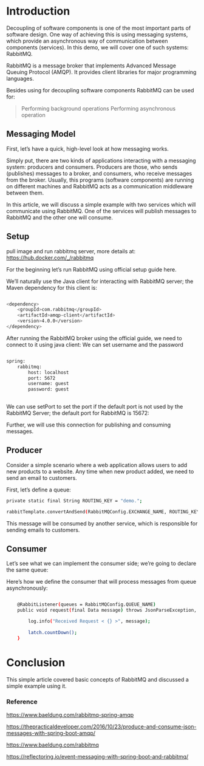 # Introduction

Decoupling of software components is one of the most important parts of software design. 
One way of achieving this is using messaging systems, which provide an asynchronous way of communication between components (services). In this demo, we will cover one of such systems: RabbitMQ.

RabbitMQ is a message broker that implements Advanced Message Queuing Protocol (AMQP). It provides client libraries for major programming languages.

Besides using for decoupling software components RabbitMQ can be used for:

> Performing background operations
> Performing asynchronous operation

## Messaging Model

First, let’s have a quick, high-level look at how messaging works.

Simply put, there are two kinds of applications interacting with a messaging system: producers and consumers. Producers are those, who sends (publishes) messages to a broker, and consumers, who receive messages from the broker. Usually, this programs (software components) are running on different machines and RabbitMQ acts as a communication middleware between them.

In this article, we will discuss a simple example with two services which will communicate using RabbitMQ. One of the services will publish messages to RabbitMQ and the other one will consume.

## Setup


pull image and run rabbitmq server, more details at: https://hub.docker.com/_/rabbitmq

For the beginning let’s run RabbitMQ using official setup guide here.

We’ll naturally use the Java client for interacting with RabbitMQ server; the Maven dependency for this client is:

```sh

<dependency>
    <groupId>com.rabbitmq</groupId>
    <artifactId>amqp-client</artifactId>
    <version>4.0.0</version>
</dependency>

```


After running the RabbitMQ broker using the official guide, we need to connect to it using java client:
We can set username and the password

```sh

spring:
    rabbitmq:
        host: localhost
        port: 5672
        username: guest
        password: guest
  

```
We can use setPort to set the port if the default port is not used by the RabbitMQ Server; the default port for RabbitMQ is 15672:

Further, we will use this connection for publishing and consuming messages.

## Producer

Consider a simple scenario where a web application allows users to add new products to a website. Any time when new product added, we need to send an email to customers.

First, let’s define a queue:

```sh
private static final String ROUTING_KEY = "demo.";

rabbitTemplate.convertAndSend(RabbitMQConfig.EXCHANGE_NAME, ROUTING_KEY + this.hashCode(), new Data(msg));

```

This message will be consumed by another service, which is responsible for sending emails to customers.

## Consumer

Let’s see what we can implement the consumer side; we’re going to declare the same queue:

Here’s how we define the consumer that will process messages from queue asynchronously:

```sh

	@RabbitListener(queues = RabbitMQConfig.QUEUE_NAME)
	public void request(final Data message) throws JsonParseException, JsonMappingException, IOException {

		log.info("Received Request < {} >", message);
		
		latch.countDown();
	}

```

# Conclusion

This simple article covered basic concepts of RabbitMQ and discussed a simple example using it.


### Reference

https://www.baeldung.com/rabbitmq-spring-amqp

https://thepracticaldeveloper.com/2016/10/23/produce-and-consume-json-messages-with-spring-boot-amqp/

https://www.baeldung.com/rabbitmq

https://reflectoring.io/event-messaging-with-spring-boot-and-rabbitmq/








